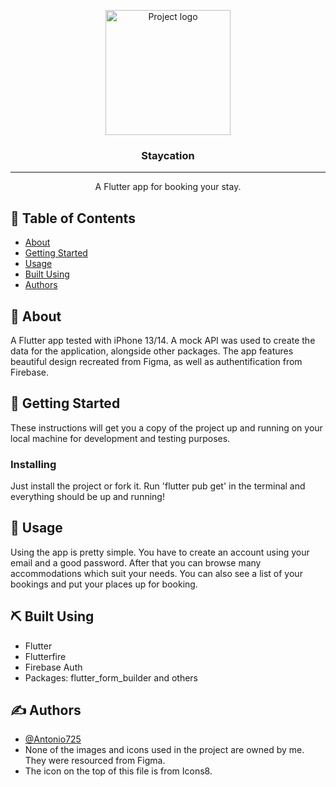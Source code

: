 <p align="center">
  <a href="https://img.icons8.com/external-flaticons-flat-flat-icons/64/000000/external-staycation-vacation-planning-resort-flaticons-flat-flat-icons.png" rel="noopener">
 <img width=200px height=200px src="https://img.icons8.com/external-flaticons-flat-flat-icons/64/000000/external-staycation-vacation-planning-resort-flaticons-flat-flat-icons.png" alt="Project logo"></a>
</p>

<h3 align="center">Staycation</h3>

---

<p align="center"> A Flutter app for booking your stay.
    <br> 
</p>

## 📝 Table of Contents

- [About](#about)
- [Getting Started](#getting_started)
- [Usage](#usage)
- [Built Using](#built_using)
- [Authors](#authors)

## 🧐 About <a name = "about"></a>

A Flutter app tested with iPhone 13/14. A mock API was used to create the data for the application, alongside other packages. The app features beautiful design recreated from Figma, as well as authentification from Firebase.

## 🏁 Getting Started <a name = "getting_started"></a>

These instructions will get you a copy of the project up and running on your local machine for development and testing purposes.

### Installing

Just install the project or fork it. Run 'flutter pub get' in the terminal and everything should be up and running!

## 🎈 Usage <a name="usage"></a>

Using the app is pretty simple. You have to create an account using your email and a good password. After that you can browse many accommodations which suit your needs. You can also see a list of your bookings and put your places up for booking.

## ⛏️ Built Using <a name = "built_using"></a>

- Flutter
- Flutterfire
- Firebase Auth
- Packages: flutter_form_builder and others

## ✍️ Authors <a name = "authors"></a>

- [@Antonio725](https://github.com/Antonio725)
- None of the images and icons used in the project are owned by me. They were resourced from Figma.
- The icon on the top of this file is from Icons8.